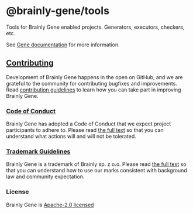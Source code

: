 # @brainly-gene/tools

Tools for Brainly Gene enabled projects. Generators, executors, checkers, etc.

See [Gene documentation](https://gene.brainly.tech) for more information.

## [Contributing](https://github.com/brainly/gene/blob/master/CONTRIBUTING.md)

Development of Brainly Gene happens in the open on GitHub, and we are grateful to the community for contributing bugfixes and improvements. Read [contribution guidelines](https://github.com/brainly/gene/blob/master/CONTRIBUTING.md) to learn how you can take part in improving Brainly Gene.

### [Code of Conduct](https://github.com/brainly/gene/blob/master/CODE_OF_CONDUCT.md)

Brainly Gene has adopted a Code of Conduct that we expect project participants to adhere to. Please read [the full text](https://github.com/brainly/gene/blob/master/CODE_OF_CONDUCT.md) so that you can understand what actions will and will not be tolerated.

### [Trademark Guidelines](https://github.com/brainly/gene/blob/master/TRADEMARK.md)

Brainly Gene is a trademark of Brainly sp. z o.o. Please read [the full text](https://github.com/brainly/gene/blob/master/TRADEMARK.md) so that you can understand how to use our marks consistent with background law and community expectation.

### License

Brainly Gene is [Apache-2.0 licensed](https://github.com/brainly/gene/blob/master/LICENSE)

